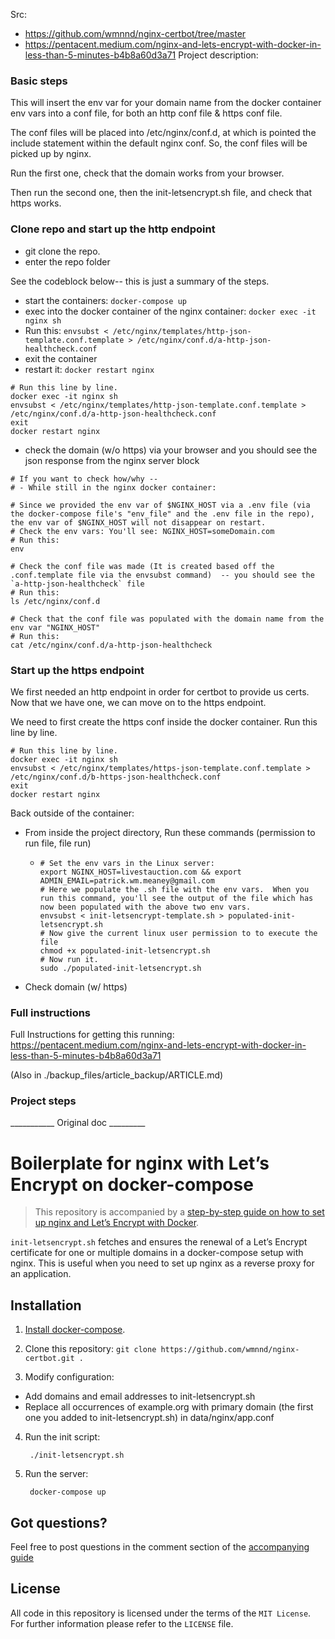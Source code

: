 

Src:
- https://github.com/wmnnd/nginx-certbot/tree/master
- https://pentacent.medium.com/nginx-and-lets-encrypt-with-docker-in-less-than-5-minutes-b4b8a60d3a71
Project description:

### Basic steps


This will insert the env var for your domain name from the docker container env vars into a conf file, for both an http conf file & https conf file.

The conf files will be placed into /etc/nginx/conf.d, at which is pointed the include statement within the default nginx conf.  So, the conf files will be picked up by nginx.

Run the first one, check that the domain works from your browser.

Then run the second one, then the init-letsencrypt.sh file, and check that https works.

### Clone repo and start up the http endpoint

- git clone the repo.
- enter the repo folder

See the codeblock below-- this is just a summary of the steps.
- start the containers: `docker-compose up`
- exec into the docker container of the nginx container: `docker exec -it nginx sh`
- Run this: `envsubst < /etc/nginx/templates/http-json-template.conf.template > /etc/nginx/conf.d/a-http-json-healthcheck.conf`
- exit the container
- restart it: `docker restart nginx`

```shell
# Run this line by line.
docker exec -it nginx sh
envsubst < /etc/nginx/templates/http-json-template.conf.template > /etc/nginx/conf.d/a-http-json-healthcheck.conf
exit
docker restart nginx
```

- check the domain (w/o https) via your browser and you should see the json response from the nginx server block

```shell
# If you want to check how/why -- 
# - While still in the nginx docker container:

# Since we provided the env var of $NGINX_HOST via a .env file (via the docker-compose file's "env_file" and the .env file in the repo), the env var of $NGINX_HOST will not disappear on restart.
# Check the env vars: You'll see: NGINX_HOST=someDomain.com
# Run this:
env

# Check the conf file was made (It is created based off the .conf.template file via the envsubst command)  -- you should see the `a-http-json-healthcheck` file
# Run this:
ls /etc/nginx/conf.d

# Check that the conf file was populated with the domain name from the env var "NGINX_HOST"
# Run this:
cat /etc/nginx/conf.d/a-http-json-healthcheck
```

### Start up the https endpoint

We first needed an http endpoint in order for certbot to provide us certs.
Now that we have one, we can move on to the https endpoint.

We need to first create the https conf inside the docker container.
Run this line by line.

```shell
# Run this line by line.
docker exec -it nginx sh
envsubst < /etc/nginx/templates/https-json-template.conf.template > /etc/nginx/conf.d/b-https-json-healthcheck.conf
exit
docker restart nginx
```



Back outside of the container:
- From inside the project directory, Run these commands (permission to run file, file run)
  - ```shell
    # Set the env vars in the Linux server:
    export NGINX_HOST=livestauction.com && export ADMIN_EMAIL=patrick.wm.meaney@gmail.com
    # Here we populate the .sh file with the env vars.  When you run this command, you'll see the output of the file which has now been populated with the above two env vars.
    envsubst < init-letsencrypt-template.sh > populated-init-letsencrypt.sh
    # Now give the current linux user permission to to execute the file
    chmod +x populated-init-letsencrypt.sh
    # Now run it.
    sudo ./populated-init-letsencrypt.sh
    ```
- Check domain (w/ https)



### Full instructions
Full Instructions for getting this running:
https://pentacent.medium.com/nginx-and-lets-encrypt-with-docker-in-less-than-5-minutes-b4b8a60d3a71

(Also in ./backup_files/article_backup/ARTICLE.md)

### Project steps




___________ Original doc _________
# Boilerplate for nginx with Let’s Encrypt on docker-compose

> This repository is accompanied by a [step-by-step guide on how to
set up nginx and Let’s Encrypt with Docker](https://medium.com/@pentacent/nginx-and-lets-encrypt-with-docker-in-less-than-5-minutes-b4b8a60d3a71).

`init-letsencrypt.sh` fetches and ensures the renewal of a Let’s
Encrypt certificate for one or multiple domains in a docker-compose
setup with nginx.
This is useful when you need to set up nginx as a reverse proxy for an
application.

## Installation
1. [Install docker-compose](https://docs.docker.com/compose/install/#install-compose).

2. Clone this repository: `git clone https://github.com/wmnnd/nginx-certbot.git .`

3. Modify configuration:
- Add domains and email addresses to init-letsencrypt.sh
- Replace all occurrences of example.org with primary domain (the first one you added to init-letsencrypt.sh) in data/nginx/app.conf

4. Run the init script:

        ./init-letsencrypt.sh

5. Run the server:

        docker-compose up

## Got questions?
Feel free to post questions in the comment section of the [accompanying guide](https://medium.com/@pentacent/nginx-and-lets-encrypt-with-docker-in-less-than-5-minutes-b4b8a60d3a71)

## License
All code in this repository is licensed under the terms of the `MIT License`. For further information please refer to the `LICENSE` file.
